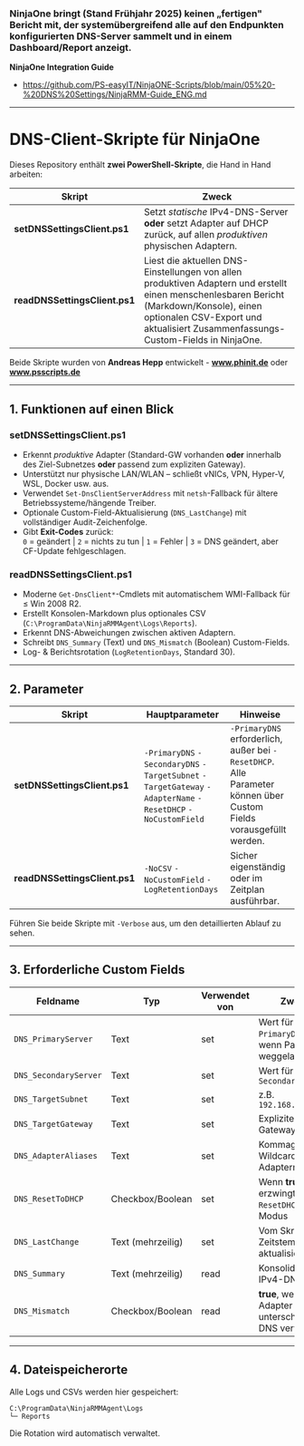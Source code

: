 ### NinjaOne bringt (Stand Frühjahr 2025) keinen „fertigen" Bericht mit, der systemübergreifend alle auf den Endpunkten konfigurierten DNS-Server sammelt und in einem Dashboard/Report anzeigt.

**NinjaOne Integration Guide**
* https://github.com/PS-easyIT/NinjaONE-Scripts/blob/main/05%20-%20DNS%20Settings/NinjaRMM-Guide_ENG.md

---

# DNS-Client-Skripte für NinjaOne

Dieses Repository enthält **zwei PowerShell-Skripte**, die Hand in Hand arbeiten:

| Skript | Zweck |
| ------ | ------- |
| **setDNSSettingsClient.ps1** | Setzt _statische_ IPv4-DNS-Server **oder** setzt Adapter auf DHCP zurück, auf allen *produktiven* physischen Adaptern. |
| **readDNSSettingsClient.ps1** | Liest die aktuellen DNS-Einstellungen von allen produktiven Adaptern und erstellt einen menschenlesbaren Bericht (Markdown/Konsole), einen optionalen CSV-Export und aktualisiert Zusammenfassungs-Custom-Fields in NinjaOne. |

Beide Skripte wurden von **Andreas Hepp** entwickelt - **www.phinit.de** oder **www.psscripts.de**

---

## 1. Funktionen auf einen Blick

### setDNSSettingsClient.ps1

* Erkennt *produktive* Adapter (Standard-GW vorhanden **oder** innerhalb des Ziel-Subnetzes **oder** passend zum expliziten Gateway).
* Unterstützt nur physische LAN/WLAN – schließt vNICs, VPN, Hyper-V, WSL, Docker usw. aus.
* Verwendet `Set-DnsClientServerAddress` mit `netsh`-Fallback für ältere Betriebssysteme/hängende Treiber.
* Optionale Custom-Field-Aktualisierung (`DNS_LastChange`) mit vollständiger Audit-Zeichenfolge.
* Gibt **Exit-Codes** zurück:  
  `0` = geändert | `2` = nichts zu tun | `1` = Fehler | `3` = DNS geändert, aber CF-Update fehlgeschlagen.

### readDNSSettingsClient.ps1

* Moderne `Get-DnsClient*`-Cmdlets mit automatischem WMI-Fallback für ≤ Win 2008 R2.
* Erstellt Konsolen-Markdown plus optionales CSV (`C:\ProgramData\NinjaRMMAgent\Logs\Reports`).
* Erkennt DNS-Abweichungen zwischen aktiven Adaptern.
* Schreibt `DNS_Summary` (Text) und `DNS_Mismatch` (Boolean) Custom-Fields.
* Log- & Berichtsrotation (`LogRetentionDays`, Standard 30).

---

## 2. Parameter

| Skript | Hauptparameter | Hinweise |
| ------ | -------------- | ----- |
| **setDNSSettingsClient.ps1** | `-PrimaryDNS` `-SecondaryDNS` `-TargetSubnet` `-TargetGateway` `-AdapterName` `-ResetDHCP` `-NoCustomField` | `-PrimaryDNS` erforderlich, außer bei `-ResetDHCP`. Alle Parameter können über Custom Fields vorausgefüllt werden. |
| **readDNSSettingsClient.ps1** | `-NoCSV` `-NoCustomField` `-LogRetentionDays` | Sicher eigenständig oder im Zeitplan ausführbar. |

Führen Sie beide Skripte mit `-Verbose` aus, um den detaillierten Ablauf zu sehen.

---

## 3. Erforderliche Custom Fields

| Feldname | Typ | Verwendet von | Zweck |
| ---------- | ---- | ------- | ------- |
| `DNS_PrimaryServer` | Text | set | Wert für `-PrimaryDNS`, wenn Parameter weggelassen |
| `DNS_SecondaryServer` | Text | set | Wert für `-SecondaryDNS` |
| `DNS_TargetSubnet` | Text | set | z.B. `192.168.10.0/24` |
| `DNS_TargetGateway` | Text | set | Explizite Gateway-IP |
| `DNS_AdapterAliases` | Text | set | Kommagetrennte Wildcard-Adapternamen |
| `DNS_ResetToDHCP` | Checkbox/Boolean | set | Wenn **true**, erzwingt `-ResetDHCP`-Modus |
| `DNS_LastChange` | Text (mehrzeilig) | set | Vom Skript mit Zeitstempel aktualisiert |
| `DNS_Summary` | Text (mehrzeilig) | read | Konsolidierte IPv4-DNS-Liste |
| `DNS_Mismatch` | Checkbox/Boolean | read | **true**, wenn Adapter unterschiedliche DNS verwenden |

---

## 4. Dateispeicherorte

Alle Logs und CSVs werden hier gespeichert:

```
C:\ProgramData\NinjaRMMAgent\Logs
└─ Reports
```

Die Rotation wird automatisch verwaltet.
